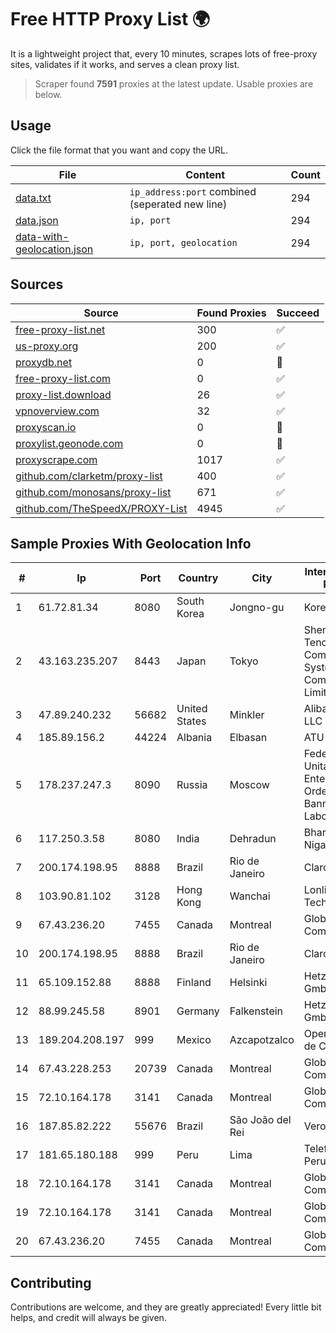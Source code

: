 
# Free HTTP Proxy List 🌍

It is a lightweight project that, every 10 minutes, scrapes lots of free-proxy sites, validates if it works, and serves a clean proxy list.


> Scraper found **7591** proxies at the latest update. Usable proxies are below.

## Usage

Click the file format that you want and copy the URL.


|File|Content|Count|
|----|-------|-----|
|[data.txt](https://raw.githubusercontent.com/themiralay/Proxy-List-World/master/data.txt)|`ip_address:port` combined (seperated new line)|294|
|[data.json](https://raw.githubusercontent.com/themiralay/Proxy-List-World/master/data.json)|`ip, port`|294|
|[data-with-geolocation.json](https://raw.githubusercontent.com/themiralay/Proxy-List-World/master/data-with-geolocation.json)|`ip, port, geolocation`|294|

## Sources

|Source|Found Proxies|Succeed|
|------|-------------|-------|
|[free-proxy-list.net](https://free-proxy-list.net)|300|✅|
|[us-proxy.org](https://www.us-proxy.org)|200|✅|
|[proxydb.net](http://proxydb.net)|0|🚫|
|[free-proxy-list.com](https://free-proxy-list.com/?page=&port=&type%5B%5D=http&type%5B%5D=https&up_time=0&search=Search)|0|✅|
|[proxy-list.download](https://www.proxy-list.download/HTTP)|26|✅|
|[vpnoverview.com](https://vpnoverview.com/privacy/anonymous-browsing/free-proxy-servers)|32|✅|
|[proxyscan.io](https://www.proxyscan.io)|0|🚫|
|[proxylist.geonode.com](https://proxylist.geonode.com/api/proxy-list?limit=300&page=1&sort_by=lastChecked&sort_type=desc&protocols=http,https)|0|🚫|
|[proxyscrape.com](https://api.proxyscrape.com/v2/?request=displayproxies&protocol=http&timeout=10000&country=all&ssl=all&anonymity=all)|1017|✅|
|[github.com/clarketm/proxy-list](https://raw.githubusercontent.com/clarketm/proxy-list/master/proxy-list-raw.txt)|400|✅|
|[github.com/monosans/proxy-list](https://raw.githubusercontent.com/monosans/proxy-list/main/proxies/http.txt)|671|✅|
|[github.com/TheSpeedX/PROXY-List](https://raw.githubusercontent.com/TheSpeedX/PROXY-List/master/http.txt)|4945|✅|


## Sample Proxies With Geolocation Info

|#|Ip|Port|Country|City|Internet Service Provider|
|-|--|----|-------|----|-------------------------|
|1|61.72.81.34|8080|South Korea|Jongno-gu|Korea Telecom|
|2|43.163.235.207|8443|Japan|Tokyo|Shenzhen Tencent Computer Systems Company Limited|
|3|47.89.240.232|56682|United States|Minkler|Alibaba.com LLC|
|4|185.89.156.2|44224|Albania|Elbasan|ATU|
|5|178.237.247.3|8090|Russia|Moscow|Federal State Unitary Enterprise of the Order of the Red Banner of Labour "Russ|
|6|117.250.3.58|8080|India|Dehradun|Bharat Sanchar Nigam Ltd|
|7|200.174.198.95|8888|Brazil|Rio de Janeiro|Claro S.A|
|8|103.90.81.102|3128|Hong Kong|Wanchai|Lonlife Technology Co.|
|9|67.43.236.20|7455|Canada|Montreal|GloboTech Communications|
|10|200.174.198.95|8888|Brazil|Rio de Janeiro|Claro S.A|
|11|65.109.152.88|8888|Finland|Helsinki|Hetzner Online GmbH|
|12|88.99.245.58|8901|Germany|Falkenstein|Hetzner Online GmbH|
|13|189.204.208.197|999|Mexico|Azcapotzalco|Operbes, S.A. de C.V.|
|14|67.43.228.253|20739|Canada|Montreal|GloboTech Communications|
|15|72.10.164.178|3141|Canada|Montreal|GloboTech Communications|
|16|187.85.82.222|55676|Brazil|São João del Rei|Vero Internet|
|17|181.65.180.188|999|Peru|Lima|Telefonica del Peru S.A.A.|
|18|72.10.164.178|3141|Canada|Montreal|GloboTech Communications|
|19|72.10.164.178|3141|Canada|Montreal|GloboTech Communications|
|20|67.43.236.20|7455|Canada|Montreal|GloboTech Communications|



## Contributing

Contributions are welcome, and they are greatly appreciated! Every
little bit helps, and credit will always be given.

